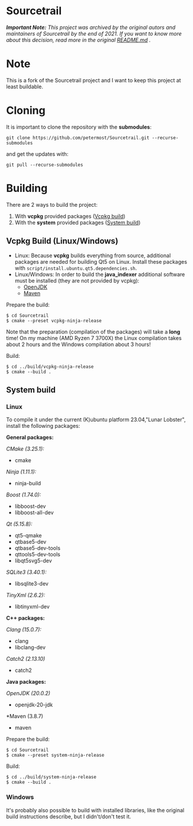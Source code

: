# Sourcetrail

*__Important Note:__ This project was archived by the original autors and maintainers of Sourcetrail by the end of 2021. If you want to know more about this decision, read more in the original [README.md](COATI_SOFTWARE_README.md)
.*
# Note
This is a fork of the Sourcetrail project and I want to keep this project at least buildable. 

# Cloning
It is important to clone the repository with the **submodules**:
```
git clone https://github.com/petermost/Sourcetrail.git --recurse-submodules
```
and get the updates with:
```
git pull --recurse-submodules
```

# Building
There are 2 ways to build the project:
1. With **vcpkg** provided packages ([Vcpkg build](#vcpkg-build-linuxwindows))
2. With the **system** provided packages ([System build](#system-build))



## Vcpkg Build (Linux/Windows)
* Linux: Because **vcpkg** builds everything from source, additional packages are needed for building Qt5 on Linux. Install these packages with `script/install.ubuntu.qt5.dependencies.sh`.
* Linux/Windows: In order to build the **java_indexer** additional software must be installed (they are not provided by vcpkg):
    * [OpenJDK](https://jdk.java.net/)
    * [Maven](https://maven.apache.org/)


Prepare the build:
```
$ cd Sourcetrail
$ cmake --preset vcpkg-ninja-release
```
Note that the preparation (compilation of the packages) will take a **long** time! On my machine (AMD Ryzen 7 3700X) the Linux compilation takes about 2 hours and the Windows compilation about 3 hours!

Build:
```
$ cd ../build/vcpkg-ninja-release
$ cmake --build .
```



## System build
### Linux

To compile it under the current (K)ubuntu platform 23.04,"Lunar Lobster", install the following packages:

**General packages:**

*CMake (3.25.1):*
* cmake

*Ninja (1.11.1):*
* ninja-build

*Boost (1.74.0):*
* libboost-dev
* libboost-all-dev

*Qt (5.15.8):*
* qt5-qmake
* qtbase5-dev
* qtbase5-dev-tools
* qttools5-dev-tools
* libqt5svg5-dev

*SQLite3 (3.40.1):*
* libsqlite3-dev

*TinyXml (2.6.2):*
* libtinyxml-dev

**C++ packages:**

*Clang (15.0.7):*
* clang
* libclang-dev

*Catch2 (2.13.10)*
* catch2

**Java packages:**

*OpenJDK (20.0.2)*
* openjdk-20-jdk

*Maven (3.8.7)
* maven

Prepare the build:
```
$ cd Sourcetrail
$ cmake --preset system-ninja-release
```

Build:
```
$ cd ../build/system-ninja-release
$ cmake --build .
```
### Windows
It's probably also possible to build with installed libraries, like the original build instructions describe, but I didn't/don't test it.
